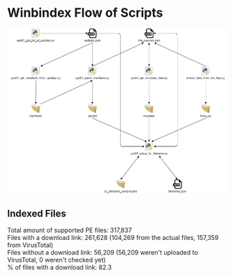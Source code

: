# Winbindex Flow of Scripts

![winbindex-scripts-flow.png](winbindex-scripts-flow.png)

## Indexed Files

<!--FileStats-->
Total amount of supported PE files: 317,837  
Files with a download link: 261,628 (104,269 from the actual files, 157,359 from VirusTotal)  
Files without a download link: 56,209 (56,209 weren't uploaded to VirusTotal, 0 weren't checked yet)  
% of files with a download link: 82.3  
<!--/FileStats-->

